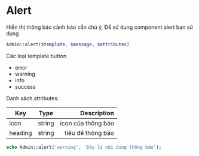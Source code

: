 # Alert
Hiển thị thông báo cảnh báo cần chú ý, Để sử dụng component alert bạn sử dụng

```php
Admin::alert($template, $message, $attributes)
```

Các loại template button
- error
- warning
- info
- success

Danh sách attributes:

| Key     |  Type  |        Description |
|---------|:------:|-------------------:|
| icon    | string | icon của thông báo |
| heading | string |  tiêu đề thông báo |

```php
echo Admin::alert('warning', 'Đây là nội dung thông báo');
```